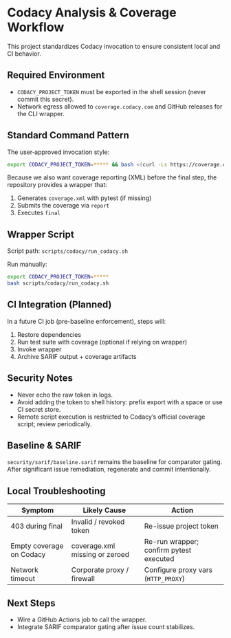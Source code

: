 # Codacy Analysis & Coverage Workflow

This project standardizes Codacy invocation to ensure consistent local and CI behavior.

## Required Environment

- `CODACY_PROJECT_TOKEN` must be exported in the shell session (never commit this secret).
- Network egress allowed to `coverage.codacy.com` and GitHub releases for the CLI wrapper.

## Standard Command Pattern

The user‑approved invocation style:

```bash
export CODACY_PROJECT_TOKEN=***** && bash <(curl -Ls https://coverage.codacy.com/get.sh) final
```

Because we also want coverage reporting (XML) before the final step, the repository provides a wrapper that:

1. Generates `coverage.xml` with pytest (if missing)
1. Submits the coverage via `report`
1. Executes `final`

## Wrapper Script

Script path: `scripts/codacy/run_codacy.sh`

Run manually:

```bash
export CODACY_PROJECT_TOKEN=*****
bash scripts/codacy/run_codacy.sh
```

## CI Integration (Planned)

In a future CI job (pre-baseline enforcement), steps will:

1. Restore dependencies
1. Run test suite with coverage (optional if relying on wrapper)
1. Invoke wrapper
1. Archive SARIF output + coverage artifacts

## Security Notes

- Never echo the raw token in logs.
- Avoid adding the token to shell history: prefix export with a space or use CI secret store.
- Remote script execution is restricted to Codacy’s official coverage script; review periodically.

## Baseline & SARIF

`security/sarif/baseline.sarif` remains the baseline for comparator gating. After significant issue remediation, regenerate and commit intentionally.

## Local Troubleshooting

| Symptom | Likely Cause | Action |
| ------- | ------------ | ------ |
| 403 during final | Invalid / revoked token | Re-issue project token |
| Empty coverage on Codacy | coverage.xml missing or zeroed | Re-run wrapper; confirm pytest executed |
| Network timeout | Corporate proxy / firewall | Configure proxy vars (`HTTP_PROXY`) |

## Next Steps

- Wire a GitHub Actions job to call the wrapper.
- Integrate SARIF comparator gating after issue count stabilizes.

